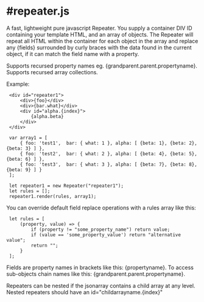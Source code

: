
#repeater.js
===

A fast, lightweight pure javascript Repeater. You supply a container DIV ID containing your template HTML, and an array of objects.
The Repeater will repeat all HTML within the container for each object in the array and replace any {fields} surrounded by curly braces with the data found in the current object, if it can match the field name with a property.

Supports recursed property names eg. {grandparent.parent.propertyname}.
Supports recursed array collections.

Example:

```
 <div id="repeater1">
     <div>{foo}</div>
     <div>{bar.what}</div>
     <div id="alpha.{index}">
         {alpha.beta}
     </div>
 </div>

 var array1 = [
     { foo: 'test1',  bar: { what: 1 }, alpha: [ {beta: 1}, {beta: 2}, {beta: 3} ] },
     { foo: 'test2',  bar: { what: 2 }, alpha: [ {beta: 4}, {beta: 5}, {beta: 6} ] },
     { foo: 'test3',  bar: { what: 3 }, alpha: [ {beta: 7}, {beta: 8}, {beta: 9} ] }
 ];

 let repeater1 = new Repeater("repeater1");
 let rules = [];
 repeater1.render(rules, array1);
```


You can override default field replace operations with a rules array like this:

```
 let rules = [
     (property, value) => {
         if (property != "some_property_name") return value;
         if (value == 'some_property_value') return "alternative value";
         return "";
     }
 ];
```


Fields are property names in brackets like this: {propertyname}.
To access sub-objects chain names like this: {grandparent.parent.propertyname}.

Repeaters can be nested if the jsonarray contains a child array at any level.
Nested repeaters should have an id="childarrayname.{index}"



